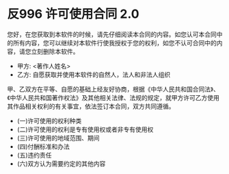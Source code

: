 # 反996 许可使用合同 2.0

您好，在您获取到本软件的时候，请先仔细阅读本合同的内容。如您认可本合同中的所有内容，您可以继续对本软件行使我授权于您的权利，如您不认可合同中的内容，请您立刻删除本软件。

- 甲方: <著作人姓名>
- 乙方: 自愿获取并使用本软件的自然人，法人和非法人组织

甲、乙双方在平等、自愿的基础上经友好协商，根据《中华人民共和国合同法》、《中华人民共和国著作权法》及其他相关法律、法规的规定，就甲方许可乙方使用其作品相关权利的有关事宜，依法签订本合同，双方共同遵循。

- (一)许可使用的权利种类
- (二)许可使用的权利是专有使用权或者非专有使用权
- (三)许可使用的地域范围、期间
- (四)付酬标准和办法
- (五)违约责任
- (六)双方认为需要约定的其他内容